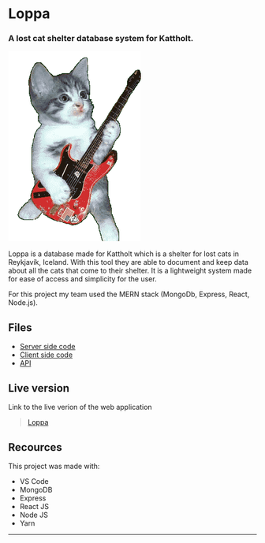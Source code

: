 # Loppa
### A lost cat shelter database system for Kattholt.

![Rocking kitty](./src/img/loading.gif)

Loppa is a database made for Kattholt which is a shelter for lost cats in Reykjavík, Iceland. With this tool they are able to document and keep data about all the cats that come to their shelter. It is a lightweight system made for ease of access and simplicity for the user.

For this project my team used the MERN stack (MongoDb, Express, React, Node.js).

## Files
+ [Server side code](https://github.com/Aridaniel/kattholt/tree/master/Bakendi-kattholt)
+ [Client side code](https://github.com/Aridaniel/kattholt/tree/master/src) 
+ [API](API)

## Live version
Link to the live verion of the web application
>  [Loppa](vedur.is)

## Recources
This project was made with:
+ VS Code
+ MongoDB
+ Express
+ React JS
+ Node JS
+ Yarn

---

